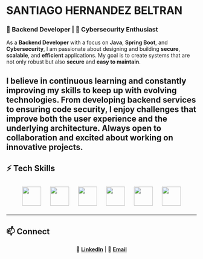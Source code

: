<h1 align="left">SANTIAGO HERNANDEZ BELTRAN</h1>


<h3 align="left">🚀 Backend Developer | 🔐 Cybersecurity Enthusiast</h3>

As a **Backend Developer** with a focus on **Java**, **Spring Boot**, and **Cybersecurity**, I am passionate about designing and building **secure**, **scalable**, and **efficient** applications. My goal is to create systems that are not only robust but also **secure** and **easy to maintain**.

I believe in **continuous learning** and constantly improving my skills to keep up with evolving technologies. From developing backend services to ensuring code security, I enjoy challenges that improve both the user experience and the underlying architecture. Always open to collaboration and excited about working on innovative projects.
---

## ⚡ Tech Skills

<p align="center">
  <img src="https://cdn.jsdelivr.net/gh/devicons/devicon/icons/java/java-original.svg" width="50" height="50" style="margin: 10px;"/>
  <img src="https://cdn.jsdelivr.net/gh/devicons/devicon/icons/mongodb/mongodb-original.svg" width="50" height="50" style="margin: 10px;"/>
  <img src="https://cdn.jsdelivr.net/gh/devicons/devicon/icons/mysql/mysql-original.svg" width="50" height="50" style="margin: 10px;"/>
  <img src="https://cdn.jsdelivr.net/gh/devicons/devicon/icons/spring/spring-original.svg" width="50" height="50" style="margin: 10px;"/>
  <img src="https://cdn.jsdelivr.net/gh/devicons/devicon/icons/maven/maven-plain.svg" width="50" height="50" style="margin: 10px;"/>
  <img src="https://cdn.jsdelivr.net/gh/devicons/devicon/icons/linux/linux-original.svg" width="50" height="50" style="margin: 10px;"/>
</p>

---

## 📫 Connect

<p align="center">
  🔗 <a href="https://linkedin.com/in/santiago-hernandez-beltran" target="_blank"><b>LinkedIn</b></a> |
  📧 <a href="mailto:santiago.hbeltran98@gmail.com"><b>Email</b></a>
</p>
